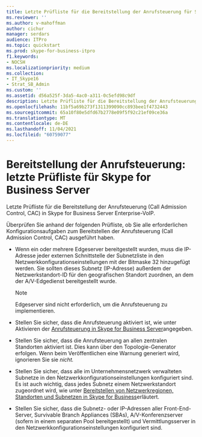 ```yaml
---
title: Letzte Prüfliste für die Bereitstellung der Anrufsteuerung für Skype for Business Server
ms.reviewer: ''
ms.author: v-mahoffman
author: cichur
manager: serdars
audience: ITPro
ms.topic: quickstart
ms.prod: skype-for-business-itpro
f1.keywords:
- NOCSH
ms.localizationpriority: medium
ms.collection:
- IT_Skype16
- Strat_SB_Admin
ms.custom: ''
ms.assetid: d56a525f-3da5-4ac0-a311-0c5efd98c9df
description: Letzte Prüfliste für die Bereitstellung der Anrufsteuerung (Call Admission Control, CAC) in Skype for Business Server Enterprise-VoIP.
ms.openlocfilehash: 11bf5a69b273f1311399090cc893bee1f4732443
ms.sourcegitcommit: 65a10f80e5dfd67b2778e09f5f92c21ef09ce36a
ms.translationtype: MT
ms.contentlocale: de-DE
ms.lasthandoff: 11/04/2021
ms.locfileid: "60759077"
---
```

# <a name="call-admission-control-deployment-final-checklist-for-skype-for-business-server"></a>Bereitstellung der Anrufsteuerung: letzte Prüfliste für Skype for Business Server
 
Letzte Prüfliste für die Bereitstellung der Anrufsteuerung (Call Admission Control, CAC) in Skype for Business Server Enterprise-VoIP. 
  
Überprüfen Sie anhand der folgenden Prüfliste, ob Sie alle erforderlichen Konfigurationsaufgaben zum Bereitstellen der Anrufsteuerung (Call Admission Control, CAC) ausgeführt haben.
  
- Wenn ein oder mehrere Edgeserver bereitgestellt wurden, muss die IP-Adresse jeder externen Schnittstelle der Subnetzliste in den Netzwerkkonfigurationseinstellungen mit der Bitmaske 32 hinzugefügt werden. Sie sollten dieses Subnetz (IP-Adresse) außerdem der Netzwerkstandort-ID für den geografischen Standort zuordnen, an dem der A/V-Edgedienst bereitgestellt wurde.
    
    > [!NOTE]
    > Edgeserver sind nicht erforderlich, um die Anrufsteuerung zu implementieren. 
  
- Stellen Sie sicher, dass die Anrufsteuerung aktiviert ist, wie unter Aktivieren der [Anrufsteuerung in Skype for Business Server](enable-call-admission-control.md)angegeben.
    
- Stellen Sie sicher, dass die Anrufsteuerung an allen zentralen Standorten aktiviert ist. Dies kann über den Topologie-Generator erfolgen. Wenn beim Veröffentlichen eine Warnung generiert wird, ignorieren Sie sie *nicht.*
    
- Stellen Sie sicher, dass alle im Unternehmensnetzwerk verwalteten Subnetze in den Netzwerkkonfigurationseinstellungen konfiguriert sind. Es ist auch wichtig, dass jedes Subnetz einem Netzwerkstandort zugeordnet wird, wie unter [Bereitstellen von Netzwerkregionen, Standorten und Subnetzen in Skype for Business](deploy-network.md)erläutert.
    
- Stellen Sie sicher, dass die Subnetz- oder IP-Adressen aller Front-End-Server, Survivable Branch Appliances (SBAs), A/V-Konferenzserver (sofern in einem separaten Pool bereitgestellt) und Vermittlungsserver in den Netzwerkkonfigurationseinstellungen konfiguriert sind.
    

